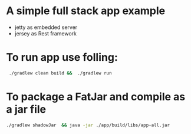 # A simple full stack app example
+ jetty as embedded server
+ jersey as Rest framework





# To run app use folling:

```bash
 ./gradlew clean build &&  ./gradlew run 
```

# To package a FatJar and compile as a jar file

```bash
./gradlew shadowJar  && java -jar ./app/build/libs/app-all.jar
```